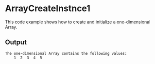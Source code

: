 # ArrayCreateInstnce1
This code example shows how to create and initialize a one-dimensional Array.

## Output
```
The one-dimensional Array contains the following values:
    1  2  3  4  5
```
